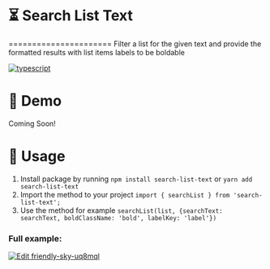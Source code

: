 # :hourglass_flowing_sand: Search List Text
======================
Filter a list for the given text and provide the formatted results with list items labels to be boldable

[![typescript](https://img.shields.io/npm/types/search-list-text?style=plastic)](https://www.typescriptlang.org/)

# 🚀 Demo
Coming Soon!

# 📜 Usage
1) Install package by running ``npm install search-list-text`` or ``yarn add search-list-text``
2) Import the method to your project ``import { searchList } from 'search-list-text';``
3) Use the method for example ``searchList(list, {searchText: searchText, boldClassName: 'bold', labelKey: 'label'})``

### Full example: 
[![Edit friendly-sky-uq8mql](https://codesandbox.io/static/img/play-codesandbox.svg)](https://codesandbox.io/s/friendly-sky-uq8mql?fontsize=14&hidenavigation=1&theme=dark)